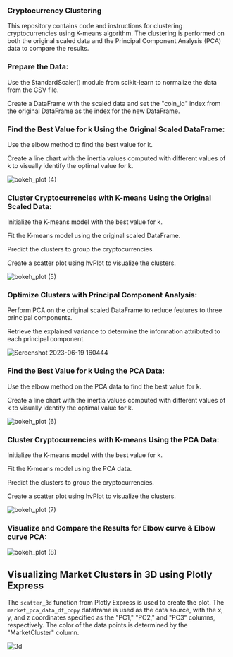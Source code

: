 ### Cryptocurrency Clustering

This repository contains code and instructions for clustering cryptocurrencies using K-means algorithm. The clustering is performed on both the original scaled data and the Principal Component Analysis (PCA) data to compare the results.

### Prepare the Data:

Use the StandardScaler() module from scikit-learn to normalize the data from the CSV file.

Create a DataFrame with the scaled data and set the "coin_id" index from the original DataFrame as the index for the new DataFrame.

### Find the Best Value for k Using the Original Scaled DataFrame:

Use the elbow method to find the best value for k.

Create a line chart with the inertia values computed with different values of k to visually identify the optimal value for k.

![bokeh_plot (4)](https://github.com/ehsanshahrabi/CryptoClustering/assets/124327258/9a9d4adc-6ec1-4c42-8e33-bd9af1f3e741)


### Cluster Cryptocurrencies with K-means Using the Original Scaled Data:

Initialize the K-means model with the best value for k.

Fit the K-means model using the original scaled DataFrame.

Predict the clusters to group the cryptocurrencies.

Create a scatter plot using hvPlot to visualize the clusters.

![bokeh_plot (5)](https://github.com/ehsanshahrabi/CryptoClustering/assets/124327258/3a986cde-a764-490f-82ec-798b67e80ba6)


### Optimize Clusters with Principal Component Analysis:

Perform PCA on the original scaled DataFrame to reduce features to three principal components.

Retrieve the explained variance to determine the information attributed to each principal component.

![Screenshot 2023-06-19 160444](https://github.com/ehsanshahrabi/CryptoClustering/assets/124327258/364dc33c-b15b-4b9a-8e24-f1ef6c905fce)


### Find the Best Value for k Using the PCA Data:

Use the elbow method on the PCA data to find the best value for k.

Create a line chart with the inertia values computed with different values of k to visually identify the optimal value for k.

![bokeh_plot (6)](https://github.com/ehsanshahrabi/CryptoClustering/assets/124327258/d5f12f92-e911-4382-bb4b-07def2ba0819)


### Cluster Cryptocurrencies with K-means Using the PCA Data:

Initialize the K-means model with the best value for k.

Fit the K-means model using the PCA data.

Predict the clusters to group the cryptocurrencies.

Create a scatter plot using hvPlot to visualize the clusters.

![bokeh_plot (7)](https://github.com/ehsanshahrabi/CryptoClustering/assets/124327258/746f767b-cfd7-462c-8996-c5d3db8527f4)


### Visualize and Compare the Results for Elbow curve & Elbow curve PCA:

![bokeh_plot (8)](https://github.com/ehsanshahrabi/CryptoClustering/assets/124327258/9ed03e91-b73f-47ec-ab80-f7e4ccbe6082)


## Visualizing Market Clusters in 3D using Plotly Express

The `scatter_3d` function from Plotly Express is used to create the plot. The `market_pca_data_df_copy` dataframe is used as the data source, with the x, y, and z coordinates specified as the "PC1," "PC2," and "PC3" columns, respectively. The color of the data points is determined by the "MarketCluster" column.

![3d](https://github.com/ehsanshahrabi/CryptoClustering/assets/124327258/0b0580be-76a7-447c-9617-61de2fb3c3bd)


